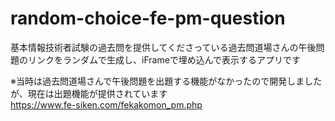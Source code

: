 # random-choice-fe-pm-question
基本情報技術者試験の過去問を提供してくださっている過去問道場さんの午後問題のリンクをランダムで生成し、iFrameで埋め込んで表示するアプリです

※当時は過去問道場さんで午後問題を出題する機能がなかったので開発しましたが、現在は出題機能が提供されています  
https://www.fe-siken.com/fekakomon_pm.php
